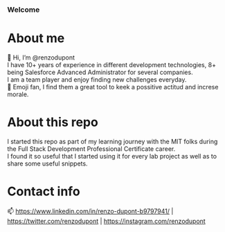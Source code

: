 ### Welcome

# About me

👋 Hi, I’m @renzodupont<br/>
I have 10+ years of experience in different development technologies, 8+ being Salesforce Advanced Administrator for several companies.<br/>
I am a team player and enjoy finding new challenges everyday.<br/>
💞️ Emoji fan, I find them a great tool to keek a possitive actitud and increse morale.

# About this repo

I started this repo as part of my learning journey with the MIT folks during the Full Stack Development Professional Certificate career.<br/>
I found it so useful that I started using it for every lab project as well as to share some useful snippets.<br/>

# Contact info

📫 https://www.linkedin.com/in/renzo-dupont-b9797941/ | https://twitter.com/renzodupont | https://instagram.com/renzodupont
